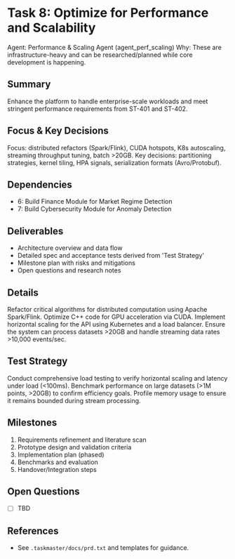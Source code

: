 # Task 8: Optimize for Performance and Scalability

Agent: Performance & Scaling Agent (agent_perf_scaling)
Why: These are infrastructure-heavy and can be researched/planned while core development is happening.

## Summary
Enhance the platform to handle enterprise-scale workloads and meet stringent performance requirements from ST-401 and ST-402.

## Focus & Key Decisions
Focus: distributed refactors (Spark/Flink), CUDA hotspots, K8s autoscaling, streaming throughput tuning, batch >20GB.
Key decisions: partitioning strategies, kernel tiling, HPA signals, serialization formats (Avro/Protobuf).

## Dependencies
- 6: Build Finance Module for Market Regime Detection
- 7: Build Cybersecurity Module for Anomaly Detection

## Deliverables
- Architecture overview and data flow
- Detailed spec and acceptance tests derived from 'Test Strategy'
- Milestone plan with risks and mitigations
- Open questions and research notes

## Details
Refactor critical algorithms for distributed computation using Apache Spark/Flink. Optimize C++ code for GPU acceleration via CUDA. Implement horizontal scaling for the API using Kubernetes and a load balancer. Ensure the system can process datasets >20GB and handle streaming data rates >10,000 events/sec.

## Test Strategy
Conduct comprehensive load testing to verify horizontal scaling and latency under load (<100ms). Benchmark performance on large datasets (>1M points, >20GB) to confirm efficiency goals. Profile memory usage to ensure it remains bounded during stream processing.

## Milestones
1. Requirements refinement and literature scan
2. Prototype design and validation criteria
3. Implementation plan (phased)
4. Benchmarks and evaluation
5. Handover/Integration steps

## Open Questions
- [ ] TBD

## References
- See `.taskmaster/docs/prd.txt` and templates for guidance.
